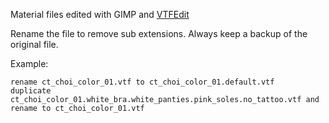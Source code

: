 Material files edited with GIMP and [VTFEdit](https://valvedev.info/tools/vtfedit/)

Rename the file to remove sub extensions. Always keep a backup of the original file.

Example:
```
rename ct_choi_color_01.vtf to ct_choi_color_01.default.vtf
duplicate ct_choi_color_01.white_bra.white_panties.pink_soles.no_tattoo.vtf and rename to ct_choi_color_01.vtf
```

